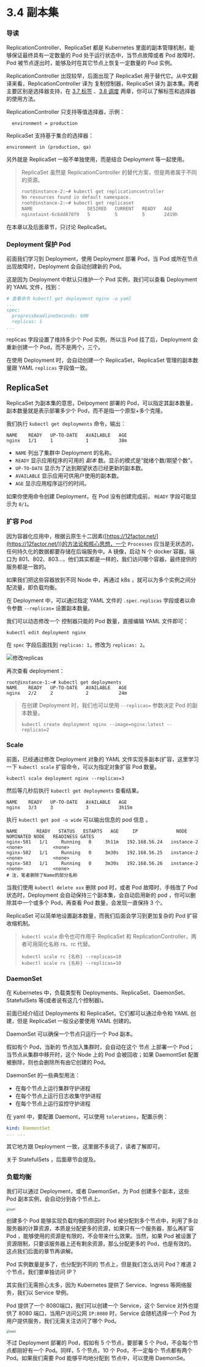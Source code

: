 # 3.4 副本集

### 导读

ReplicationController、ReplicaSet 都是 Kubernetes 里面的副本管理机制，能够保证最终具有一定数量的 Pod 处于运行状态中，当节点故障或者 Pod 故障时、Pod 被节点逐出时，能够及时在其它节点上恢复一定数量的 Pod 实例。



ReplicationController 出现较早，后面出现了 ReplicaSet 用于替代它。从中文翻译来看，ReplicationController 译为 复制控制器，ReplicaSet 译为 副本集。两者主要区别是选择器支持，在 [3.7 标签](./3.7label.md) 、[3.8 调度](./8.schedule.md) 两章，你可以了解标签和选择器的使用方法。

ReplicationController 只支持等值选择器，示例：

```
  environment = production 
```

ReplicaSet 支持基于集合的选择器：

```
environment in (production, qa) 
```

另外就是 ReplicaSet 一般不单独使用，而是结合 Deployment 等一起使用。

>ReplicaSet 虽然是 ReplicationController 的替代方案，但是两者属于不同的资源。
>
>```sh
>root@instance-2:~# kubectl get replicationcontroller
>No resources found in default namespace.
>root@instance-2:~# kubectl get replicaset
>NAME                    DESIRED   CURRENT   READY   AGE
>nginxtaint-6c6dd878f9   5         5         5       2d19h
>```



在本章以及后面章节，只讨论 ReplicaSet。



### Deployment 保护 Pod

前面我们学习到 Deployment，使用 Deployment 部署 Pod，当 Pod 或所在节点出现故障时，Deployment 会自动创建新的 Pod。

这是因为 Deployment 中默认只维护一个 Pod 实例，我们可以查看 Deployment 的 YAML 文件，找到：

```yaml
# 查看命令 kubectl get deployment nginx -o yaml
...
spec:
  progressDeadlineSeconds: 600
  replicas: 1
... 
```

replicas 字段设置了维持多少个 Pod 实例，所以当 Pod 挂了后，Deployment 会重新创建一个 Pod，而不是两个，三个。

在使用 Deployment 时，会自动创建一个 ReplicaSet，ReplicaSet 管理的副本数量跟 YAML  `replicas` 字段值一致。



## ReplicaSet

ReplicaSet 为副本集的意思，Delpoyment 部署的 Pod，可以指定其副本数量，副本数量就是表示部署多少个 Pod，而不是指一个原型+多个克隆。

我们执行 `kubectl get deployments` 命令，输出：

```text
NAME    READY   UP-TO-DATE   AVAILABLE   AGE
nginx   1/1     1            1           38m
```

* `NAME` 列出了集群中 Deployment 的名称。
* `READY` 显示应用程序的可用的 _副本_ 数。显示的模式是“就绪个数/期望个数”。
* `UP-TO-DATE` 显示为了达到期望状态已经更新的副本数。
* `AVAILABLE` 显示应用可供用户使用的副本数。
* `AGE` 显示应用程序运行的时间。



如果你使用命令创建 Deployment，在 Pod 没有创建完成前， `READY` 字段可能显示为 `0/1`。



### 扩容 Pod

因为容器化应用中，根据云原生十二因素([https://12factor.net/](https://12factor.net/))的方法论和核心思想，一个 `Processes` 应当是无状态的，任何持久化的数据都要存储在后端服务中。A 镜像，启动 N 个 docker 容器，端口为 801、802、803...，他们其实都是一样的，我们访问哪个容器，最终提供的服务都是一致的。

如果我们把这些容器放到不同 Node 中，再通过 k8s ，就可以为多个实例之间分配流量，即负载均衡。

在 Deployment 中，可以通过指定 YAML 文件的 `.spec.replicas` 字段或者以命令参数 `--replicas=` 设置副本数量。

我们可以动态修改一个 控制器只能的 Pod 数量，直接编辑 YAML 文件即可：

```shell
kubectl edit deployment nginx
```

在 `spec` 字段后面找到 `replicas: 1`，修改为 `replicas: 2`。

![修改replicas](./.images/修改replicas.png)



再次查看 deployment：

```shell
root@instance-1:~# kubectl get deployments
NAME    READY   UP-TO-DATE   AVAILABLE   AGE
nginx   2/2     2            2           24m
```

> 在创建 Deployment 时，我们也可以使用 `--replicas=` 参数决定 Pod 的副本数量。
>
> ```shell
> kubectl create deployment nginx --image=nginx:latest --replicas=2
> ```



### Scale

前面，已经通过修改 Deployment 对象的 YAML 文件实现多副本\(扩容，这里学习一下 `kubectl scale` 扩容命令，可以为指定对象扩容 Pod 数量。

```shell
kubectl scale deployment nginx --replicas=3
```

然后等几秒后执行 `kubectl get deployments` 查看结果。

```text
NAME    READY   UP-TO-DATE   AVAILABLE   AGE
nginx   3/3     3            3           3h15m
```

执行 `kubectl get pod -o wide` 可以输出信息的 pod 信息 。

```text
NAME       READY   STATUS   ESTARTS   AGE     IP              NODE     NOMINATED NODE   READINESS GATES
nginx-581   1/1     Running   0     3h11m   192.168.56.24   instance-2   <none>           <none>
nginx-582   1/1     Running   0     3m30s   192.168.56.25   instance-2   <none>           <none>
nginx-583   1/1     Running   0     3m30s   192.168.56.26   instance-2   <none>           <none>
# 注，笔者删除了Name的部分名称
```

当我们使用 `kubectl delete xxx` 删除 pod 时，或者 Pod 故障时、手贱改了 Pod 状态时，Deployment 会自动保持三个副本集，会自动启用新的 pod ，你可以删除其中一个或多个 Pod，再查看 Pod 数量，会发现一直保持 3 个。



ReplicaSet 可以简单地设置副本数量，而我们后面会学习到更加复杂的 Pod 扩容收缩机制。

>`kubectl scale` 命令也可作用于 ReplicaSet 和 ReplicationController，两者可用简化名称 rs、rc 代替。
>
>```shell
>kubectl scale rc {名称} --replicas=10
>kubectl scale rs {名称} --replicas=10
>```



### DaemonSet

在 Kubernetes 中，负载类型有 Deployments、ReplicaSet、DaemonSet、StatefulSets 等\(或者说有这几个控制器\)。

前面已经介绍过 Deployments 和 ReplicaSet，它们都可以通过命令和 YAML 创建，但是 ReplicaSet 一般没必要使用 YAML 创建的。

DaemonSet 可以确保一个节点只运行一个 Pod 副本。

假如有个 Pod，当新的 节点加入集群时，会自动在这个 节点 上部署一个 Pod；当节点从集群中移开时，这个 Node 上的 Pod 会被回收；如果 DaemontSet 配置被删除，则也会删除所有由它创建的 Pod。

DaemonSet 的一些典型用法：

* 在每个节点上运行集群守护进程
* 在每个节点上运行日志收集守护进程
* 在每个节点上运行监控守护进程

在 yaml 中，要配置 Daemont，可以使用 `tolerations`，配置示例：

```yaml
kind: DaemontSet
... ...
```

其它地方跟 Deployment 一致，这里据不多说了，读者了解即可。

关于 StatefulSets ，后面章节会提及。



### 负载均衡

我们可以通过 Deployment，或者 DaemonSet，为 Pod 创建多个副本，这些 Pod 副本实例，会自动分到各个节点上。

<img src="./.images/fzjh1.png" alt="fzjh1" style="zoom:50%;" />

创建多个 Pod 能够实现负载均衡的原因时 Pod 被分配到多个节点中，利用了多台服务器的计算资源，本质是分配更多的资源，如果只有一个服务器，那么再扩容 Pod ，能够使用的资源是有限的，不会带来什么效果。当然，如果 Pod 被设置了资源限制，只要该服务器上还有剩余资源，那么分配更多的 Pod，也是有效的。这点我们后面的章节再讲解。



Pod 实例数量是多了，也分配到不同的 节点上，但是我们怎么访问 Pod？难道 2 个节点，我们要单独访问 IP？

其实我们无需担心太多，因为 Kubernetes 提供了 Service、Ingress 等网络服务，我们以 Service 举例。

Pod 提供了一个 8080端口，我们可以创建一个 Service，这个 Service 对外也提供了 8080 端口，当用户访问公网 `IP:8080` 时，Service 会随机选择一个 Pod 为用户提供服务，我们无需关注访问了哪个 Pod。

<img src="./.images/fzjh2.png" alt="fzjh2" style="zoom:50%;" />



不过 Deployment 部署的 Pod，假如有 5 个节点，要部署 5 个 Pod，不会每个节点都刚好有一个 Pod。同样，5 个节点，10 个 Pod，不一定每个 节点都有两个 Pod。如果我们需要 Pod 能够平均地分配到 节点中，可以使用 DaemonSe。